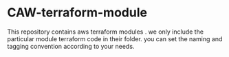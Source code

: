 # CAW-terraform-module

This repository contains aws terraform modules . we only include the particular module terraform code in their folder. you can set the naming and tagging convention according to your needs.
